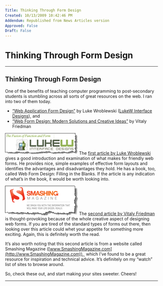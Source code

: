 ```yaml
---
Title: Thinking Through Form Design
Created: 10/13/2009 10:42:46 PM
Addendum: Republished from News Articles version
Approved: False
Draft: False
---
```

# Thinking Through Form Design

---

## Thinking Through Form Design
<script type="text/javascript" src="/DesktopModules/itcMetaPost/js/ca0c21fbdc85f6a1597417732d450607.ashx?hs=1"></script>

One of the benefits of teaching computer programming to post-secondary students is stumbling across all sorts of great resources on the web. I ran into two of them today.


- [“Web Application Form Design”](http://www.lukew.com/resources/articles/web_forms.html) by Luke Wroblewski ([LukeW Interface Designs](http://www.lukew.com/)), and
- [“Web Form Design: Modern Solutions and Creative Ideas”](http://www.smashingmagazine.com/2008/04/17/web-form-design-modern-solutions-and-creative-ideas/) by Vitaly Friedman



[![image](images/2009/WLW-ThinkingThroughFormDesign_14ADC-image_3.png)](http://www.lukew.com/resources/articles/web_forms.html) The [first article by Luke Wroblewski](http://www.lukew.com/resources/articles/web_forms.html) gives a good introduction and examination of what makes for friendly web forms. He provides nice, simple examples of effective form layouts and identifies the advantages and disadvantages they hold. He has a book, too, called Web Form Design: Filling in the Blanks. If the article is any indication of what’s in the book, it would be worth looking into.



[![image](images/2009/WLW-ThinkingThroughFormDesign_14ADC-image_6.png)](http://www.smashingmagazine.com/2008/04/17/web-form-design-modern-solutions-and-creative-ideas/) The [second article by Vitaly Friedman](http://www.smashingmagazine.com/2008/04/17/web-form-design-modern-solutions-and-creative-ideas/) is thought-provoking because of the whole creative aspect of designing web forms. If you are tired of the standard types of forms out there, then looking over this article could whet your appetite for something more exciting. Again, this is definitely worth the read.







It’s also worth noting that this second article is from a website called Smashing Magazine ([www.SmashingMagazine.com](http://www.SmashingMagazine.com)),  which I’ve found to be a great resource for inspiration and technical advice. It’s definitely on my “watch” list of sites to browse around.



So, check these out, and start making your sites sweeter. Cheers!


<script src="/DesktopModules/itcMetaPost/js/m.js" type="text/javascript"></script>


---

